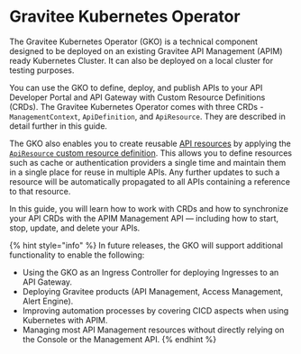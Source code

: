 # Gravitee Kubernetes Operator

The Gravitee Kubernetes Operator (GKO) is a technical component designed to be deployed on an existing Gravitee API Management (APIM) ready Kubernetes Cluster. It can also be deployed on a local cluster for testing purposes.

You can use the GKO to define, deploy, and publish APIs to your API Developer Portal and API Gateway with Custom Resource Definitions (CRDs). The Gravitee Kubernetes Operator comes with three CRDs - `ManagementContext`, `ApiDefinition`, and `ApiResource`. They are described in detail further in this guide.

The GKO also enables you to create reusable [API resources](api-configuration/resources.md) by applying the [`ApiResource` custom resource definition](https://docs.gravitee.io/apim/3.x/apim\_kubernetes\_operator\_user\_guide\_reusable\_resources.html). This allows you to define resources such as cache or authentication providers a single time and maintain them in a single place for reuse in multiple APIs. Any further updates to such a resource will be automatically propagated to all APIs containing a reference to that resource.

In this guide, you will learn how to work with CRDs and how to synchronize your API CRDs with the APIM Management API — including how to start, stop, update, and delete your APIs.

{% hint style="info" %}
In future releases, the GKO will support additional functionality to enable the following:

* Using the GKO as an Ingress Controller for deploying Ingresses to an API Gateway.
* Deploying Gravitee products (API Management, Access Management, Alert Engine).
* Improving automation processes by covering CICD aspects when using Kubernetes with APIM.
* Managing most API Management resources without directly relying on the Console or the Management API.
{% endhint %}
